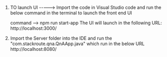 1. TO launch UI ----->
   Import the code in Visual Studio code and run the below command in the terminal to launch the front end UI

   command --> npm run start-app
   The UI will launch in the following URL: http://localhost:3000/
   
 2. Import the Server folder into the IDE and run the "com.stackroute.qna.QnAApp.java" which run in the below URL
     http://localhost:8080/